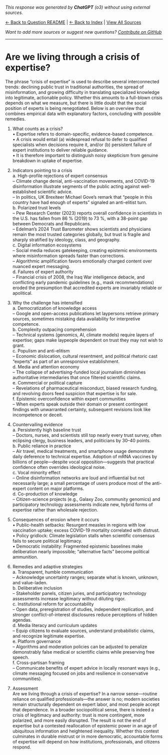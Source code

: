 <!-- 
Generated by: chatgpt
Model: o3
Prompt type: default
Generated at: 2025-06-15T10:55:30.484335
-->

*This response was generated by **ChatGPT** (o3) without using external sources.*

[← Back to Question README](README.md) | [← Back to Index](../README.md) | [View All Sources](../allsources.md)

*Want to add more sources or suggest new questions? [Contribute on GitHub](https://github.com/justinwest/SuggestedSources)*

---

# Are we living through a crisis of expertise?

The phrase “crisis of expertise” is used to describe several interconnected trends: declining public trust in traditional authorities, the spread of misinformation, and growing difficulty in translating specialized knowledge into legitimate, actionable policy. Whether this amounts to a full-blown crisis depends on what we measure, but there is little doubt that the social position of experts is being renegotiated. Below is an overview that combines empirical data with explanatory factors, concluding with possible remedies.

1. What counts as a crisis?  
• Expertise refers to domain-specific, evidence-based competence.  
• A crisis would entail (a) widespread refusal to defer to qualified specialists when decisions require it, and/or (b) persistent failure of expert institutions to deliver reliable guidance.  
• It is therefore important to distinguish noisy skepticism from genuine breakdown in uptake of expertise.

2. Indicators pointing to a crisis  
a. High-profile rejections of expert consensus  
   – Climate change denial, anti-vaccination movements, and COVID-19 disinformation illustrate segments of the public acting against well-established scientific advice.  
   – In politics, UK Brexiteer Michael Gove’s remark that “people in this country have had enough of experts” signaled an anti-elitist turn.  
b. Polarized trust levels  
   – Pew Research Center (2023) reports overall confidence in scientists in the U.S. has fallen from 86 % (2019) to 73 %, with a 38-point gap between Democrats and Republicans.  
   – Edelman’s 2024 Trust Barometer shows scientists and physicians remain the most trusted categories globally, but trust is fragile and sharply stratified by ideology, class, and geography.  
c. Digital information ecosystems  
   – Social media reduces gatekeeping, creating epistemic environments where misinformation spreads faster than corrections.  
   – Algorithmic amplification favors emotionally charged content over nuanced expert messaging.  
d. Failures of expert authority  
   – Financial crisis of 2008, the Iraq War intelligence debacle, and conflicting early pandemic guidelines (e.g., mask recommendations) eroded the presumption that accredited experts are invariably reliable or apolitical.

3. Why the challenge has intensified  
a. Democratization of knowledge access  
   – Google and open-access publications let laypersons retrieve primary sources, sometimes mistaking data availability for interpretive competence.  
b. Complexity outpacing comprehension  
   – Technical systems (genomics, AI, climate models) require layers of expertise; gaps make laypeople dependent on trust they may not wish to grant.  
c. Populism and anti-elitism  
   – Economic dislocation, cultural resentment, and political rhetoric cast “experts” as part of an unresponsive establishment.  
d. Media and attention economy  
   – The collapse of advertising-funded local journalism diminishes authoritative intermediaries that once filtered scientific claims.  
e. Commercial or political capture  
   – Revelations of pharmaceutical misconduct, biased research funding, and revolving doors feed suspicion that expertise is for sale.  
f. Epistemic overconfidence within expert communities  
   – When experts speak outside their domain or present contingent findings with unwarranted certainty, subsequent revisions look like incompetence or deceit.

4. Countervailing evidence  
a. Persistently high baseline trust  
   – Doctors, nurses, and scientists still top nearly every trust survey, often eclipsing clergy, business leaders, and politicians by 30–40 points.  
b. Public reliance in practice  
   – Air travel, medical treatments, and smartphone usage demonstrate daily deference to technical expertise. Adoption of mRNA vaccines by billions of people—despite vocal opposition—suggests that practical confidence often overrides ideological noise.  
c. Vocal minority effect  
   – Online disinformation networks are loud and influential but not necessarily large; a small percentage of users produce most of the anti-expert content on major platforms.  
d. Co-production of knowledge  
   – Citizen-science projects (e.g., Galaxy Zoo, community genomics) and participatory technology assessments indicate new, hybrid forms of expertise rather than wholesale rejection.

5. Consequences of erosion where it occurs  
• Public-health setbacks: Resurgent measles in regions with low vaccination uptake; excess COVID-19 mortality correlated with distrust.  
• Policy gridlock: Climate legislation stalls when scientific consensus fails to secure political legitimacy.  
• Democratic instability: Fragmented epistemic baselines make deliberation nearly impossible; “alternative facts” become political ammunition.

6. Remedies and adaptive strategies  
a. Transparent, humble communication  
   – Acknowledge uncertainty ranges; separate what is known, unknown, and value-laden.  
b. Deliberative inclusion  
   – Stakeholder panels, citizen juries, and participatory technology assessments increase legitimacy without diluting rigor.  
c. Institutional reform for accountability  
   – Open data, preregistration of studies, independent replication, and stronger conflict-of-interest disclosures reduce perceptions of hidden agendas.  
d. Media literacy and curriculum updates  
   – Equip citizens to evaluate sources, understand probabilistic claims, and recognize legitimate expertise.  
e. Platform governance  
   – Algorithms and moderation policies can be adjusted to penalize demonstrably false medical or scientific claims while preserving free speech.  
f. Cross-partisan framing  
   – Communicate benefits of expert advice in locally resonant ways (e.g., climate messaging focused on jobs and resilience in conservative communities).

7. Assessment  
Are we living through a crisis of expertise? In a narrow sense—routine reliance on qualified professionals—the answer is no; modern societies remain structurally dependent on expert labor, and most people accept that dependence. In a broader sociopolitical sense, there is indeed a crisis of legitimacy and authority: trust is more contingent, more polarized, and more easily disrupted. The result is not the end of expertise but a contested reallocation of epistemic power in an age of ubiquitous information and heightened inequality. Whether this contest culminates in durable mistrust or in more democratic, accountable forms of expertise will depend on how institutions, professionals, and citizens respond.